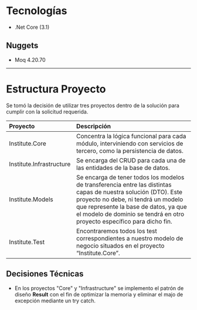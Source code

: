 ﻿# Tecnologías
- .Net Core (3.1)

## Nuggets
- Moq 4.20.70

- - - - - -

# Estructura Proyecto
Se tomó la decisión de utilizar tres proyectos dentro de la solución para cumplir con la solicitud requerida.

| **Proyecto** | **Descripción** |
| :--------- | :--------- |
| Institute.Core | Concentra la lógica funcional para cada módulo, interviniendo con servicios de tercero, como la persistencia de datos. |
| Institute.Infrastructure | Se encarga del CRUD para cada una de las entidades de la base de datos. |
| Institute.Models | Se encarga de tener todos los modelos de transferencia entre las distintas capas de nuestra solución (DTO). Este proyecto no debe, ni tendrá un modelo que represente la base de datos, ya que el modelo de dominio se tendrá en otro proyecto específico para dicho fin. |
| Institute.Test | Encontraremos todos los test correspondientes a nuestro modelo de negocio situados en el proyecto “Institute.Core”. |

## Decisiones Técnicas
- En los proyectos "Core" y "Infrastructure" se implemento el patrón de diseño **Result** con el fin de optimizar la memoria y eliminar el majo de excepción mediante un try catch.
